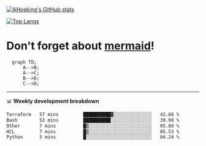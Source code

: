 [![AHosking's GitHub stats](https://github-readme-stats.vercel.app/api?username=ahosking&count_private=true&show_icons=true&theme=onedark&hide_rank=true&include_all_commits=true)](https://github.com/ahosking)

[![Top Langs](https://github-readme-stats.vercel.app/api/top-langs/?username=ahosking&layout=compact&theme=onedark)](https://github.com/ahosking)


# Don't forget about [mermaid](https://github.blog/2022-02-14-include-diagrams-markdown-files-mermaid/)!

```mermaid
  graph TD;
      A-->B;
      A-->C;
      B-->D;
      C-->D;
```
-------

📊 **Weekly development breakdown**

<!--START_SECTION:waka-->

```txt
Terraform   57 mins         ██████████▓░░░░░░░░░░░░░░   42.68 %
Bash        53 mins         ██████████░░░░░░░░░░░░░░░   39.99 %
Other       7 mins          █▒░░░░░░░░░░░░░░░░░░░░░░░   05.89 %
HCL         7 mins          █▒░░░░░░░░░░░░░░░░░░░░░░░   05.53 %
Python      5 mins          █░░░░░░░░░░░░░░░░░░░░░░░░   04.24 %
```

<!--END_SECTION:waka-->
